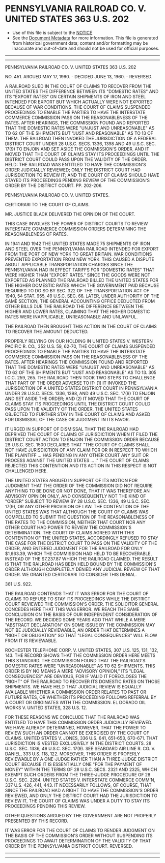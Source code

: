 ---
---

# PENNSYLVANIA RAILROAD CO. V. UNITED STATES 363 U.S. 202

* Use of this file is subject to the [NOTICE](https://github.com/publicdocs/notice/blob/master/NOTICE)
* See the [Document Metadata](../../../) for more information.
  This file is generated from historical government data; content and/or formatting may be inaccurate and out-of-date and should not be used for official purposes.

----------
----------

PENNSYLVANIA RAILROAD CO. V. UNITED STATES 363 U.S. 202

NO. 451.  ARGUED MAY 17, 1960.  - DECIDED JUNE 13, 1960.  - REVERSED.

A RAILROAD SUED IN THE COURT OF CLAIMS TO RECOVER FROM THE UNITED STATES THE DIFFERENCE BETWEEN ITS "DOMESTIC RATES" AND ITS "EXPORT RATES" ON CERTAIN SHIPMENTS OF IRON AND STEEL INTENDED FOR EXPORT BUT WHICH ACTUALLY WERE NOT EXPORTED BECAUSE OF WAR CONDITIONS.  THE COURT OF CLAIMS SUSPENDED PROCEEDINGS TO ENABLE THE PARTIES TO HAVE THE INTERSTATE COMMERCE COMMISSION PASS ON THE REASONABLENESS OF THE RATES.  AFTER HEARINGS, THE COMMISSION FOUND AND REPORTED THAT THE DOMESTIC RATES WERE "UNJUST AND UNREASONABLE" AS TO 62 OF THE SHIPMENTS BUT "JUST AND REASONABLE" AS TO 13 OF THEM.  THE RAILROAD THEN INVOKED THE JURISDICTION OF A FEDERAL DISTRICT COURT UNDER 28 U.S.C. SECS. 1336, 1398 AND 49 U.S.C. SEC. 17(9) TO ENJOIN AND SET ASIDE THE COMMISSION'S ORDER, AND IT MOVED THAT THE COURT OF CLAIMS STAY ITS PROCEEDINGS UNTIL THE DISTRICT COURT COULD PASS UPON THE VALIDITY OF THE ORDER.  HELD:  THE RAILROAD WAS ENTITLED TO HAVE THE COMMISSION'S ORDER JUDICIALLY REVIEWED; ONLY THE DISTRICT COURT HAD JURISDICTION TO REVIEW IT; AND THE COURT OF CLAIMS SHOULD HAVE STAYED ITS PROCEEDINGS PENDING REVIEW OF THE COMMISSION'S ORDER BY THE DISTRICT COURT.  PP. 202-206.

PENNSYLVANIA RAILROAD CO. V. UNITED STATES.

CERTIORARI TO THE COURT OF CLAIMS.

MR. JUSTICE BLACK DELIVERED THE OPINION OF THE COURT.

THIS CASE INVOLVES THE POWER OF DISTRICT COURTS TO REVIEW INTERSTATE COMMERCE COMMISSION ORDERS DETERMINING THE REASONABLENESS OF RATES.

IN 1941 AND 1942 THE UNITED STATES MADE 75 SHIPMENTS OF IRON AND STEEL OVER THE PENNSYLVANIA RAILROAD INTENDED FOR EXPORT FROM THE PORT OF NEW YORK TO GREAT BRITAIN.  WAR CONDITIONS PREVENTED EXPORTATION FROM NEW YORK.  THIS CAUSED A DISPUTE ABOUT APPLICABLE TRANSPORTATION CHARGES SINCE THE PENNSYLVANIA HAD IN EFFECT TARIFFS FOR "DOMESTIC RATES" THAT WERE HIGHER THAN "EXPORT RATES."  SINCE THE GOODS WERE NOT EXPORTED AS PLANNED THE RAILROAD BILLED THE UNITED STATES FOR THE HIGHER DOMESTIC RATES WHICH THE GOVERNMENT PAID BECAUSE REQUIRED TO DO SO BY SEC. 322 OF THE TRANSPORTATION ACT OF 1940, 54 STAT. 955, 49 U.S.C. SEC. 66.  LATER, UNDER AUTHORITY OF THE SAME SECTION, THE GENERAL ACCOUNTING OFFICE DEDUCTED FROM OTHER BILLS DUE THE RAILROAD THE DIFFERENCE BETWEEN THE HIGHER AND LOWER RATES, CLAIMING THAT THE HIGHER DOMESTIC RATES WERE INAPPLICABLE, UNREASONABLE AND UNLAWFUL.

THE RAILROAD THEN BROUGHT THIS ACTION IN THE COURT OF CLAIMS TO RECOVER THE AMOUNT DEDUCTED.

PROPERLY RELYING ON OUR HOLDING IN UNITED STATES V. WESTERN PACIFIC R. CO., 352 U.S. 59, 62-70, THE COURT OF CLAIMS SUSPENDED PROCEEDINGS TO ENABLE THE PARTIES TO HAVE THE INTERSTATE COMMERCE COMMISSION PASS ON THE REASONABLENESS OF THE RATES.  AFTER HEARINGS THE COMMISSION FOUND AND REPORTED THAT THE DOMESTIC RATES WERE "UNJUST AND UNREASONABLE" AS TO 62 OF THE SHIPMENTS BUT "JUST AND REASONABLE" AS TO 13.  305 I.C.C. 259, 265.  THE RAILROAD THEN TOOK TWO STEPS TO CHALLENGE THAT PART OF THE ORDER ADVERSE TO IT:  (1) IT INVOKED THE JURISDICTION OF A UNITED STATES DISTRICT COURT IN PENNSYLVANIA UNDER 28 U.S.C. SECS. 1336, 1398, AND 49 U.S.C. SEC. 17(9) TO ENJOIN AND SET ASIDE THE ORDER; AND (2) IT MOVED THAT THE COURT OF CLAIMS STAY ITS PROCEEDINGS UNTIL THE DISTRICT COURT COULD PASS UPON THE VALIDITY OF THE ORDER.  THE UNITED STATES OBJECTED TO FURTHER STAY IN THE COURT OF CLAIMS AND ASKED FOR DISMISSAL OF THE CASE OR JUDGMENT IN ITS FAVOR.

IT URGED IN SUPPORT OF DISMISSAL THAT THE RAILROAD HAD DEPRIVED THE COURT OF CLAIMS OF JURISDICTION WHEN IT FILED THE DISTRICT COURT ACTION TO ENJOIN THE COMMISSION ORDER BECAUSE 28 U.S.C. SEC. 1500 DECLARES THAT "THE COURT OF CLAIMS SHALL NOT HAVE JURISDICTION OF ANY CLAIM FOR OR IN RESPECT TO WHICH THE PLAINTIFF ...  HAS PENDING IN ANY OTHER COURT ANY SUIT OR PROCESS AGAINST THE UNITED STATES  ...  ."  THE COURT OF CLAIMS REJECTED THIS CONTENTION AND ITS ACTION IN THIS RESPECT IS NOT CHALLENGED HERE.

THE UNITED STATES ARGUED IN SUPPORT OF ITS MOTION FOR JUDGMENT THAT THE ORDER OF THE COMMISSION DID NOT REQUIRE ANYTHING TO BE DONE OR NOT DONE, THAT IT WAS THEREFORE AN ADVISORY OPINION ONLY, AND CONSEQUENTLY NOT THE KIND OF "ORDER" SUBJECT TO REVIEW BY 28 U.S.C. SEC. 1336, 49 U.S.C.  SEC. 17(9), OR ANY OTHER PROVISION OF LAW.  THE CONTENTION OF THE UNITED STATES WAS THAT ALTHOUGH THE COURT OF CLAIMS WAS COMPELLED TO SUBMIT THE QUESTION OF THE REASONABLENESS OF THE RATES TO THE COMMISSION, NEITHER THAT COURT NOR ANY OTHER COURT HAD POWER TO REVIEW THE COMMISSION'S DETERMINATION.  THE COURT OF CLAIMS AGREED WITH THIS CONTENTION OF THE UNITED STATES, ACCORDINGLY REFUSED TO STAY THE CASE FOR THE DISTRICT COURT TO PASS ON THE VALIDITY OF THE ORDER, AND ENTERED JUDGMENT FOR THE RAILROAD FOR ONLY $1,663.39, WHICH THE COMMISSION HAD HELD TO BE RECOVERABLE, INSTEAD OF THE $7,237.87 WHICH THE RAILROAD CLAIMED.  THE RESULT IS THAT THE RAILROAD HAS BEEN HELD BOUND BY THE COMMISSION'S ORDER ALTHOUGH COMPLETELY DENIED ANY JUDICIAL REVIEW OF THAT ORDER.  WE GRANTED CERTIORARI TO CONSIDER THIS DENIAL.

361 U.S. 922.

THE RAILROAD CONTENDS THAT IT WAS ERROR FOR THE COURT OF CLAIMS TO REFUSE TO STAY ITS PROCEEDINGS WHILE THE DISTRICT COURT REVIEWED THE COMMISSION'S ORDER.  THE SOLICITOR GENERAL CONCEDES HERE THAT THIS WAS ERROR.  WE REACH THE SAME CONCLUSION ON THE BASIS OF OUR INDEPENDENT CONSIDERATION OF THE RECORD.  WE DECIDED SOME YEARS AGO THAT WHILE A MERE "ABSTRACT DECLARATION" ON SOME ISSUE BY THE COMMISSION MAY NOT BE JUDICIALLY REVIEWABLE, AN ORDER THAT DETERMINES A "RIGHT OR OBLIGATION" SO THAT "LEGAL CONSEQUENCES" WILL FLOW FROM IT IS REVIEWABLE.

ROCHESTER TELEPHONE CORP. V. UNITED STATES, 307 U.S. 125, 131, 132, 143.  THE RECORD SHOWS THAT THE COMMISSION ORDER HERE MEETS THIS STANDARD.  THE COMMISSION FOUND THAT THE RAILROAD'S DOMESTIC RATES WERE "UNREASONABLE" AS TO 62 SHIPMENTS.  THIS ORDER IS BY NO MEANS A MERE "ADVISORY OPINION," ITS "LEGAL CONSEQUENCES" ARE OBVIOUS, FOR IF VALID IT FORECLOSES THE "RIGHT" OF THE RAILROAD TO RECOVER ITS DOMESTIC RATES ON THOSE SHIPMENTS.  WE HAVE HELD THAT JUDICIAL REVIEW IS EQUALLY AVAILABLE WHETHER A COMMISSION ORDER RELATES TO PAST OR FUTURE RATES, OR WHETHER ITS PROCEEDING FOLLOWS REFERRAL BY A COURT OR ORIGINATES WITH THE COMMISSION.  EL DORADO OIL WORKS V. UNITED STATES, 328 U.S. 12.

FOR THESE REASONS WE CONCLUDE THAT THE RAILROAD WAS ENTITLED TO HAVE THIS COMMISSION ORDER JUDICIALLY REVIEWED.  WE HAVE ALREADY DETERMINED, HOWEVER, THAT THE POWER TO REVIEW SUCH AN ORDER CANNOT BE EXERCISED BY THE COURT OF CLAIMS.  UNITED STATES V. JONES, 336 U.S. 641, 651-653, 670-671.   THAT JURISDICTION IS VESTED EXCLUSIVELY IN THE DISTRICT COURTS.  28 U.S.C.  SEC. 1336, 49 U.S.C. SEC. 17(9).  SEE SEABOARD AIR LINE R. CO. V. DANIEL, 333 U.S. 118, 122.  MOREOVER, THIS ORDER IS PROPERLY REVIEWABLE BY A ONE-JUDGE RATHER THAN A THREE-JUDGE DISTRICT COURT BECAUSE IT IS ESSENTIALLY ONE "FOR THE PAYMENT OF MONEY" WITHIN THE TERMS OF 28 U.S.C.  SECS. 2321 AND 2325, WHICH EXEMPT SUCH ORDERS FROM THE THREE-JUDGE PROCEDURE OF 28 U.S.C.  SEC. 2284.  UNITED STATES V. INTERSTATE COMMERCE COMM'N, 337 U.S. 426, 441, 443.  IT NECESSARILY FOLLOWS, OF COURSE, THAT SINCE THE RAILROAD HAD A RIGHT TO HAVE THE COMMISSION'S ORDER REVIEWED, AND ONLY THE DISTRICT COURT HAD THE JURISDICTION TO REVIEW IT, THE COURT OF CLAIMS WAS UNDER A DUTY TO STAY ITS PROCEEDINGS PENDING THIS REVIEW.

OTHER QUESTIONS ARGUED BY THE GOVERNMENT ARE NOT PROPERLY PRESENTED BY THIS RECORD.

IT WAS ERROR FOR THE COURT OF CLAIMS TO RENDER JUDGMENT ON THE BASIS OF THE COMMISSION'S ORDER WITHOUT SUSPENDING ITS PROCEEDINGS TO AWAIT DETERMINATION OF THE VALIDITY OF THAT ORDER BY THE PENNSYLVANIA DISTRICT COURT.  REVERSED.


----------
----------

